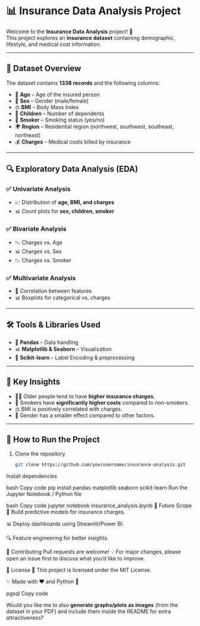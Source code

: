 # 📊 Insurance Data Analysis Project  

Welcome to the **Insurance Data Analysis** project! 🚀  
This project explores an **insurance dataset** containing demographic, lifestyle, and medical cost information.  

---

## 📂 Dataset Overview  
The dataset contains **1338 records** and the following columns:  

- 👤 **Age** – Age of the insured person  
- 🚻 **Sex** – Gender (male/female)  
- ⚖️ **BMI** – Body Mass Index  
- 👶 **Children** – Number of dependents  
- 🚬 **Smoker** – Smoking status (yes/no)  
- 🌍 **Region** – Residential region (northwest, southwest, southeast, northeast)  
- 💰 **Charges** – Medical costs billed by insurance  

---

## 🔍 Exploratory Data Analysis (EDA)  

### ✅ Univariate Analysis  
- 📈 Distribution of **age, BMI, and charges**  
- 📊 Count plots for **sex, children, smoker**  

### ✅ Bivariate Analysis  
- 📉 Charges vs. Age  
- 📊 Charges vs. Sex  
- 📉 Charges vs. Smoker  

### ✅ Multivariate Analysis  
- 🔗 Correlation between features  
- 📊 Boxplots for categorical vs. charges  

---

## 🛠 Tools & Libraries Used  
- 🐼 **Pandas** – Data handling  
- 📊 **Matplotlib & Seaborn** – Visualization  
- 🤖 **Scikit-learn** – Label Encoding & preprocessing  

---

## 🚀 Key Insights  
- 🧑‍🦳 Older people tend to have **higher insurance charges**.  
- 🚬 Smokers have **significantly higher costs** compared to non-smokers.  
- ⚖️ BMI is positively correlated with charges.  
- 🚻 Gender has a smaller effect compared to other factors.  

---

## 📌 How to Run the Project  
1. Clone the repository  
   ```bash
   git clone https://github.com/yourusername/insurance-analysis.git
Install dependencies

bash
Copy code
pip install pandas matplotlib seaborn scikit-learn
Run the Jupyter Notebook / Python file

bash
Copy code
jupyter notebook insurance_analysis.ipynb
🎯 Future Scope
🧠 Build predictive models for insurance charges.

📊 Deploy dashboards using Streamlit/Power BI.

🔍 Feature engineering for better insights.

🤝 Contributing
Pull requests are welcome! 💡 For major changes, please open an issue first to discuss what you’d like to improve.

📜 License
📝 This project is licensed under the MIT License.

✨ Made with ❤️ and Python 🐍

pgsql
Copy code

Would you like me to also **generate graphs/plots as images** (from the dataset in your PDF) and include them inside the README for extra attractiveness?







